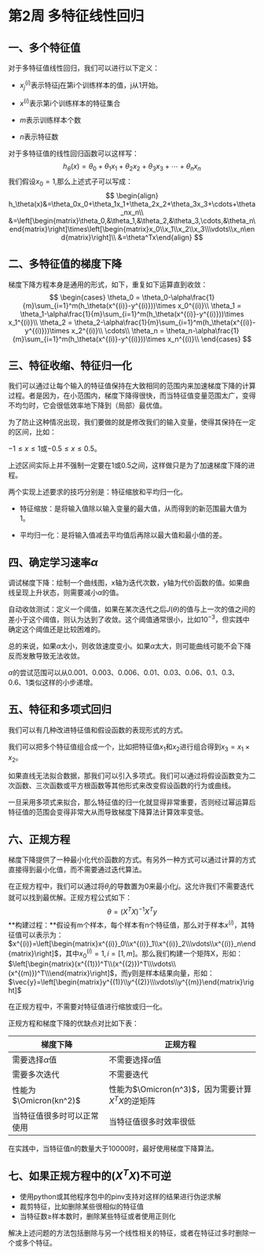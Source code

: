 # 第2周 多特征线性回归

## 一、多个特征值

对于多特征值线性回归，我们可以进行以下定义：

+ $x_j^{(i)}$表示特征j在第i个训练样本的值，j从1开始。

+ $x^{(i)}$表示第i个训练样本的特征集合

+ $m$表示训练样本个数

+ $n$表示特征数

对于多特征值的线性回归函数可以这样写：
$$
h_\theta(x)=\theta_0+\theta_1x_1+\theta_2x_2+\theta_3x_3+\cdots+\theta_nx_n
$$
我们假设$x_0=1$,那么上述式子可以写成：
$$
\begin{align}
h_\theta(x)&=\theta_0x_0+\theta_1x_1+\theta_2x_2+\theta_3x_3+\cdots+\theta_nx_n\\
&=\left[\begin{matrix}\theta_0,&\theta_1,&\theta_2,&\theta_3,\cdots,&\theta_n\end{matrix}\right]\times\left[\begin{matrix}x_0\\x_1\\x_2\\x_3\\\vdots\\x_n\end{matrix}\right]\\
&=\theta^Tx\end{align}
$$


## 二、多特征值的梯度下降

梯度下降方程本身是通用的形式，如下，重复如下运算直到收敛：
$$
\begin{cases}
\theta_0 = \theta_0-\alpha\frac{1}{m}\sum_{i=1}^m(h_\theta(x^{(i)}-y^{(i)}))\times x_0^{(i)}\\
\theta_1 = \theta_1-\alpha\frac{1}{m}\sum_{i=1}^m(h_\theta(x^{(i)}-y^{(i)}))\times x_1^{(i)}\\
\theta_2 = \theta_2-\alpha\frac{1}{m}\sum_{i=1}^m(h_\theta(x^{(i)}-y^{(i)}))\times x_2^{(i)}\\
\cdots\\
\theta_n = \theta_n-\alpha\frac{1}{m}\sum_{i=1}^m(h_\theta(x^{(i)}-y^{(i)}))\times x_n^{(i)}\\
\end{cases}
$$

## 三、特征收缩、特征归一化

我们可以通过让每个输入的特征值保持在大致相同的范围内来加速梯度下降的计算过程。者是因为，在小范围内，梯度下降得很快，而当特征值变量范围太广，变得不均匀时，它会很低效率地下降到（局部）最优值。

为了防止这种情况出现，我们要做的就是修改我们的输入变量，使得其保持在一定的区间，比如：

$-1 \leq x \leq 1$或$-0.5 \leq x \leq 0.5$。

上述区间实际上并不强制一定要在1或0.5之间，这样做只是为了加速梯度下降的进程。

两个实现上述要求的技巧分别是：特征缩放和平均归一化。

+ 特征缩放：是将输入值除以输入变量的最大值，从而得到的新范围最大值为1。

+ 平均归一化：是将输入值减去平均值后再除以最大值和最小值的差。



## 四、确定学习速率$\alpha$

调试梯度下降：绘制一个曲线图，x轴为迭代次数，y轴为代价函数的值。如果曲线呈现上升状态，则需要减小$\alpha$的值。

自动收敛测试：定义一个阈值，如果在某次迭代之后$J(\theta)$的值与上一次的值之间的差小于这个阈值，则认为达到了收敛。这个阈值通常很小，比如$10^{-3}$，但实践中确定这个阈值还是比较困难的。

总的来说，如果$\alpha$太小，则收敛速度变小。如果$\alpha$太大，则可能曲线可能不会下降反而发散导致无法收敛。

$\alpha$的尝试范围可以从0.001、0.003、0.006、0.01、0.03、0.06、0.1、0.3、0.6、1类似这样的小步递增。



## 五、特征和多项式回归

我们可以有几种改进特征值和假设函数的表现形式的方式。

我们可以把多个特征值组合成一个，比如把特征值$x_1$和$x_2$进行组合得到$x_3 = x_1 \times x_2$。

如果直线无法拟合数据，那我们可以引入多项式。我们可以通过将假设函数变为二次函数、三次函数或平方根函数等其他形式来改变假设函数的行为或曲线。

一旦采用多项式来拟合，那么特征值的归一化就显得非常重要，否则经过幂运算后特征值的范围会变得非常大从而导致梯度下降算法计算效率变低。

## 六、正规方程

梯度下降提供了一种最小化代价函数的方式。有另外一种方式可以通过计算的方式直接得到最小化值，而不需要通过迭代算法。

在正规方程中，我们可以通过将$\theta_j$的导数置为0来最小化$j$。这允许我们不需要迭代就可以找到最优解。正规方程公式如下：
$$
\theta = (X^TX)^{-1}X^Ty
$$
**构建过程：**假设有m个样本，每个样本有n个特征值，那么对于样本$x^{(i)}$，其特征值可以表示为：$x^{(i)}=\left[\begin{matrix}x^{(i)}_0\\x^{(i)}_1\\x^{(i)}_2\\\vdots\\x^{(i)}_n\end{matrix}\right]$，其中$x^{(i)}_0=1, i=[1,m]$。那么我们构建一个矩阵X，形如：$\left[\begin{matrix}(x^{(1)})^T\\(x^{(2)})^T\\\vdots\\(x^{(m)})^T\\\end{matrix}\right]$，而y则是样本结果向量，形如：$\vec{y}=\left[\begin{matrix}y^{(1)}\\y^{(2)}\\\vdots\\y^{(m)}\end{matrix}\right]$

在正规方程中，不需要对特征值进行缩放或归一化。

正规方程和梯度下降的优缺点对比如下表：

| 梯度下降                   | 正规方程                                          |
| -------------------------- | ------------------------------------------------- |
| 需要选择$\alpha$值         | 不需要选择$\alpha$值                              |
| 需要多次迭代               | 不需要迭代                                        |
| 性能为$\Omicron(kn^2)$     | 性能为$\Omicron(n^3)$，因为需要计算$X^TX$的逆矩阵 |
| 当特征值很多时可以正常使用 | 当特征值很多时效率很低                            |

在实践中，当特征值n的数量大于10000时，最好使用梯度下降算法。

## 七、如果正规方程中的$(X^TX)$不可逆

+ 使用python或其他程序包中的pinv支持对这样的结果进行伪逆求解
+ 裁剪特征，比如删除某些很相似的特征值
+ 当特征数≥样本数时，删除某些特征或者使用正则化

解决上述问题的方法包括删除与另一个线性相关的特征，或者在特征过多时删除一个或多个特征。